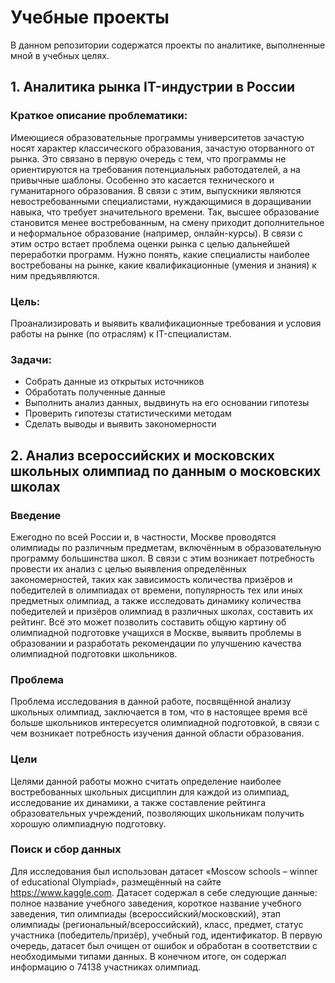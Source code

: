 # Учебные проекты

В данном репозитории содержатся проекты по аналитике, выполненные мной в учебных целях.

## 1. Аналитика рынка IT-индустрии в России
### Краткое описание проблематики:
Имеющиеся образовательные программы университетов зачастую носят
характер классического образования, зачастую оторванного от рынка. Это
связано в первую очередь с тем, что программы не ориентируются на
требования потенциальных работодателей, а на привычные шаблоны.
Особенно это касается технического и гуманитарного образования. В связи
с этим, выпускники являются невостребованными специалистами,
нуждающимися в доращивании навыка, что требует значительного
времени. Так, высшее образование становится менее востребованным, на
смену приходит дополнительное и неформальное образование (например,
онлайн-курсы). В связи с этим остро встает проблема оценки рынка с целью
дальнейшей переработки программ. Нужно понять, какие специалисты
наиболее востребованы на рынке, какие квалификационные (умения и
знания) к ним предъявляются.
### Цель:
Проанализировать и выявить квалификационные требования и условия
работы на рынке (по отраслям) к IT-специалистам.
### Задачи:
* Собрать данные из открытых источников
* Обработать полученные данные
* Выполнить анализ данных, выдвинуть на его основании гипотезы
* Проверить гипотезы статистическими методам
* Сделать выводы и выявить закономерности


## 2. Анализ всероссийских и московских школьных олимпиад по данным о московских школах
### Введение
Ежегодно по всей России и, в частности, Москве проводятся олимпиады по различным предметам, включённым в образовательную программу большинства школ. В связи с этим возникает потребность провести их анализ с целью выявления определённых закономерностей, таких как зависимость количества призёров и победителей в олимпиадах от времени, популярность тех или иных предметных олимпиад, а также исследовать динамику количества победителей и призёров олимпиад в различных школах, составить их рейтинг. Всё это может позволить составить общую картину об олимпиадной подготовке учащихся в Москве, выявить проблемы в образовании и разработать рекомендации по улучшению качества олимпиадной подготовки школьников.
### Проблема
Проблема исследования в данной работе, посвящённой анализу школьных олимпиад, заключается в том, что в настоящее время всё больше школьников интересуется олимпиадной подготовкой, в связи с чем возникает потребность изучения данной области образования.
### Цели
Целями данной работы можно считать определение наиболее востребованных школьных дисциплин для каждой из олимпиад, исследование их динамики, а также составление рейтинга образовательных учреждений, позволяющих школьникам получить хорошую олимпиадную подготовку.
### Поиск и сбор данных
Для исследования был использован датасет «Moscow schools – winner of educational Olympiad», размещённый на сайте https://www.kaggle.com. Датасет содержал в себе следующие данные: полное название учебного заведения, короткое название учебного заведения, тип олимпиады (всероссийский/московский), этап олимпиады (региональный/всероссийский), класс, предмет, статус участника (победитель/призёр), учебный год, идентификатор.
В первую очередь, датасет был очищен от ошибок и обработан в соответствии с необходимыми типами данных. В конечном итоге, он содержал информацию о 74138 участниках олимпиад.

